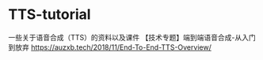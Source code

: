 # TTS-tutorial
 一些关于语音合成（TTS）的资料以及课件
【技术专题】端到端语音合成-从入门到放弃 https://auzxb.tech/2018/11/End-To-End-TTS-Overview/
